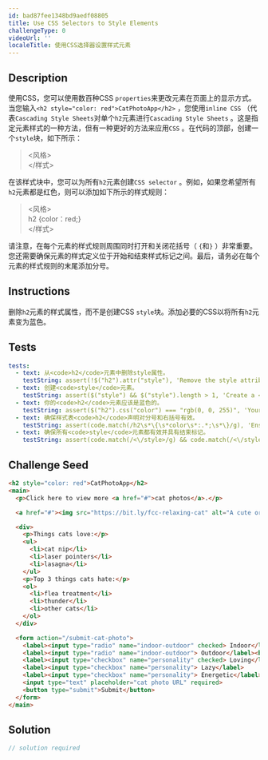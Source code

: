 ```yaml
---
id: bad87fee1348bd9aedf08805
title: Use CSS Selectors to Style Elements
challengeType: 0
videoUrl: ''
localeTitle: 使用CSS选择器设置样式元素
---
```


## Description
<section id="description">使用CSS，您可以使用数百种CSS <code>properties</code>来更改元素在页面上的显示方式。当您输入<code>&lt;h2 style=&quot;color: red&quot;&gt;CatPhotoApp&lt;/h2&gt;</code> ，您使用<code>inline CSS</code> （代表<code>Cascading Style Sheets</code>对单个<code>h2</code>元素进行<code>Cascading Style Sheets</code> 。这是指定元素样式的一种方法，但有一种更好的方法来应用<code>CSS</code> 。在代码的顶部，创建一个<code>style</code>块，如下所示： <blockquote> &lt;风格&gt; <br> &lt;/样式&gt; </blockquote>在该样式块中，您可以为所有<code>h2</code>元素创建<code>CSS selector</code> 。例如，如果您希望所有<code>h2</code>元素都是红色，则可以添加如下所示的样式规则： <blockquote> &lt;风格&gt; <br> h2 {color：red;} <br> &lt;/样式&gt; </blockquote>请注意，在每个元素的样式规则周围同时打开和关闭花括号（ <code>{</code>和<code>}</code> ）非常重要。您还需要确保元素的样式定义位于开始和结束样式标记之间。最后，请务必在每个元素的样式规则的末尾添加分号。 </section>

## Instructions
<section id="instructions">删除<code>h2</code>元素的样式属性，而不是创建CSS <code>style</code>块。添加必要的CSS以将所有<code>h2</code>元素变为蓝色。 </section>

## Tests
<section id='tests'>

```yml
tests:
  - text: 从<code>h2</code>元素中删除style属性。
    testString: assert(!$("h2").attr("style"), 'Remove the style attribute from your <code>h2</code> element.');
  - text: 创建<code>style</code>元素。
    testString: assert($("style") && $("style").length > 1, 'Create a <code>style</code> element.');
  - text: 你的<code>h2</code>元素应该是蓝色的。
    testString: assert($("h2").css("color") === "rgb(0, 0, 255)", 'Your <code>h2</code> element should be blue.');
  - text: 确保样式表<code>h2</code>声明对分号和右括号有效。
    testString: assert(code.match(/h2\s*\{\s*color\s*:.*;\s*\}/g), 'Ensure that your stylesheet <code>h2</code> declaration is valid with a semicolon and closing brace.');
  - text: 确保所有<code>style</code>元素都有效并具有结束标记。
    testString: assert(code.match(/<\/style>/g) && code.match(/<\/style>/g).length === (code.match(/<style((\s)*((type|media|scoped|title|disabled)="[^"]*")?(\s)*)*>/g) || []).length, 'Make sure all your <code>style</code> elements are valid and have a closing tag.');

```

</section>

## Challenge Seed
<section id='challengeSeed'>

<div id='html-seed'>

```html
<h2 style="color: red">CatPhotoApp</h2>
<main>
  <p>Click here to view more <a href="#">cat photos</a>.</p>

  <a href="#"><img src="https://bit.ly/fcc-relaxing-cat" alt="A cute orange cat lying on its back."></a>

  <div>
    <p>Things cats love:</p>
    <ul>
      <li>cat nip</li>
      <li>laser pointers</li>
      <li>lasagna</li>
    </ul>
    <p>Top 3 things cats hate:</p>
    <ol>
      <li>flea treatment</li>
      <li>thunder</li>
      <li>other cats</li>
    </ol>
  </div>

  <form action="/submit-cat-photo">
    <label><input type="radio" name="indoor-outdoor" checked> Indoor</label>
    <label><input type="radio" name="indoor-outdoor"> Outdoor</label><br>
    <label><input type="checkbox" name="personality" checked> Loving</label>
    <label><input type="checkbox" name="personality"> Lazy</label>
    <label><input type="checkbox" name="personality"> Energetic</label><br>
    <input type="text" placeholder="cat photo URL" required>
    <button type="submit">Submit</button>
  </form>
</main>

```

</div>



</section>

## Solution
<section id='solution'>

```js
// solution required
```
</section>
